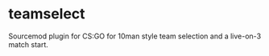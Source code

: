 teamselect
===========================

Sourcemod plugin for CS:GO for 10man style team selection and a live-on-3 match start.
